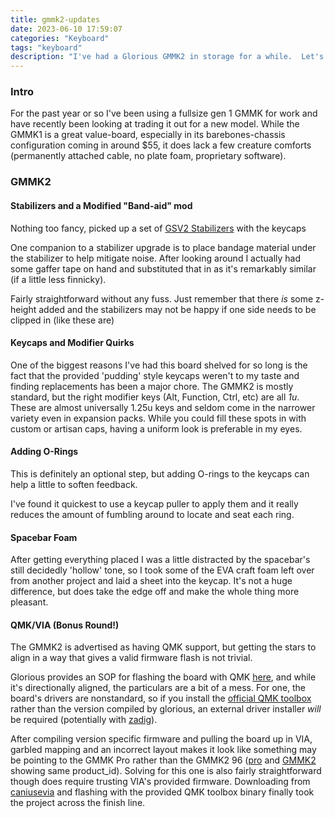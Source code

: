 ```yaml
---
title: gmmk2-updates
date: 2023-06-10 17:59:07
categories: "Keyboard"
tags: "keyboard"
description: "I've had a Glorious GMMK2 in storage for a while.  Let's do some basic modifications and see how it behaves!"
---
```


<!-- more -->

### Intro

For the past year or so I've been using a fullsize gen 1 GMMK for work and have recently been looking at trading it out for a new model.  While the GMMK1 is a great value-board, especially in its barebones-chassis configuration coming in around $55, it does lack a few creature comforts (permanently attached cable, no plate foam, proprietary software).  

### GMMK2

#### Stabilizers and a Modified "Band-aid" mod

Nothing too fancy, picked up a set of [GSV2 Stabilizers](https://www.gloriousgaming.com/products/gsv2-stabilizers) with the keycaps

One companion to a stabilizer upgrade is to place bandage material under the stabilizer to help mitigate noise.  After looking around I actually had some gaffer tape on hand and substituted that in as it's remarkably similar (if a little less finnicky).

Fairly straightforward without any fuss.  Just remember that there _is_ some z-height added and the stabilizers may not be happy if one side needs to be clipped in (like these are)

#### Keycaps and Modifier Quirks

One of the biggest reasons I've had this board shelved for so long is the fact that the provided 'pudding' style keycaps weren't to my taste and finding replacements has been a major chore.  The GMMK2 is mostly standard, but the right modifier keys (Alt, Function, Ctrl, etc) are all _1u_.  These are almost universally 1.25u keys and seldom come in the narrower variety even in expansion packs.  While you could fill these spots in with custom or artisan caps,  having a uniform look is preferable in my eyes.  

#### Adding O-Rings

This is definitely an optional step, but adding O-rings to the keycaps can help a little to soften feedback.  

I've found it quickest to use a keycap puller to apply them and it really reduces the amount of fumbling around to locate and seat each ring.

#### Spacebar Foam

After getting everything placed I was a little distracted by the spacebar's still decidedly 'hollow' tone, so I took some of the EVA craft foam left over from another project and laid a sheet into the keycap.  It's not a huge difference, but does take the edge off and make the whole thing more pleasant.


#### QMK/VIA (Bonus Round!)

The GMMK2 is advertised as having QMK support, but getting the stars to align in a way that gives a valid firmware flash is not trivial.

Glorious provides an SOP for flashing the board with QMK [here](https://www.gloriousgaming.com/blogs/guides-resources/gmmk-2-qmk-installation-guide), and while it's directionally aligned, the particulars are a bit of a mess.  For one, the board's drivers are nonstandard, so if you install the [official QMK toolbox](https://github.com/qmk/qmk_toolbox) rather than the version compiled by glorious, an external driver installer _will_ be required (potentially with [zadig](https://zadig.akeo.ie/)).

After compiling version specific firmware and pulling the board up in VIA, garbled mapping and an incorrect layout makes it look like something may be pointing to the GMMK Pro rather than the GMMK2 96 ([pro](https://github.com/GloriousThrall/qmk_firmware/blob/54f1adc5dcd308c66d882d9ef041fc5ecb938ba6/keyboards/gmmk/pro/config.h#L24) and [GMMK2](https://github.com/GloriousThrall/qmk_firmware/blob/54f1adc5dcd308c66d882d9ef041fc5ecb938ba6/keyboards/gmmk/gmmk2/config.h#L28) showing same product_id).  Solving for this one is also fairly straightforward though does require trusting VIA's provided firmware.  Downloading from [caniusevia](https://www.caniusevia.com/docs/download_firmware) and flashing with the provided QMK toolbox binary finally took the project across the finish line.